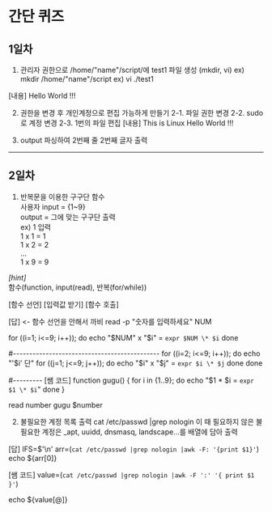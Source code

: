 # 간단 퀴즈
## 1일차
1. 관리자 권한으로 /home/"name"/script/에 test1 파일 생성 (mkdir, vi)
ex) mkdir /home/"name"/script
ex) vi ./test1

[내용]
Hello
World
!!!

2. 권한을 변경 후 개인계정으로 편집 가능하게 만들기
2-1. 파일 권한 변경
2-2. sudo로 계정 변경
2-3. 1번의 파일 편집
[내용]
This is Linux
Hello
World
!!!

3. output 파싱하여 2번째 줄 2번째 글자 출력

---
## 2일차
1. 반복문을 이용한 구구단 함수  
   사용자 input = {1~9}  
   output = 그에 맞는 구구단 출력  
   ex) 1 입력  
   1 x 1 = 1  
   1 x 2 = 2  
   ...  
   1 x 9 = 9  

*[hint]*  
함수(function, input(read), 반복(for/while))

[함수 선언]
[입력값 받기]
[함수 호출]

[답] <- 함수 선언을 안해서 까비
read -p "숫자를 입력하세요" NUM

for ((i=1; i<=9; i++)); do
  echo "$NUM" x "$i" = `expr $NUM \* $i`
done

#---------------------------------------------
for ((i=2; i<=9; i++)); do
  echo "'$i' 단"
  for ((j=1; j<=9; j++)); do
    echo "$i" x "$j" = `expr $i \* $j`
  done
done

#---------
[쌤 코드]
function gugu() {
  for i in {1..9}; do
    echo "$1 * $i = `expr $1 \* $i`"
  done
}

read number
gugu $number


2. 불필요한 계정 목록 출력
cat /etc/passwd |grep nologin
이 때 필요하지 않은 불필요한 계정은 _apt, uuidd, dnsmasq, landscape...를 배열에 담아 출력

[답]
IFS=$'\n' arr=(`cat /etc/passwd |grep nologin |awk -F: '{print $1}'`)
echo ${arr[0]}

[쌤 코드]
value=(`cat /etc/passwd |grep nologin |awk -F ':' '{ print $1 }'`)

echo ${value[@]}
